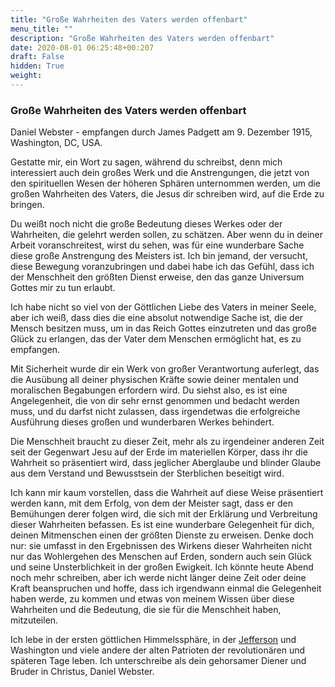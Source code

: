 ```yaml
---
title: "Große Wahrheiten des Vaters werden offenbart"
menu_title: ""
description: "Große Wahrheiten des Vaters werden offenbart"
date: 2020-08-01 06:25:48+00:207
draft: False
hidden: True
weight:
---
```

### Große Wahrheiten des Vaters werden offenbart

Daniel Webster - empfangen durch James Padgett am 9. Dezember 1915, Washington, DC, USA.

Gestatte mir, ein Wort zu sagen, während du schreibst, denn mich interessiert auch dein großes Werk und die Anstrengungen, die jetzt von den spirituellen Wesen der höheren Sphären unternommen werden, um die großen Wahrheiten des Vaters, die Jesus dir schreiben wird, auf die Erde zu bringen.

Du weißt noch nicht die große Bedeutung dieses Werkes oder der Wahrheiten, die gelehrt werden sollen, zu schätzen. Aber wenn du in deiner Arbeit voranschreitest, wirst du sehen, was für eine wunderbare Sache diese große Anstrengung des Meisters ist. Ich bin jemand, der versucht, diese Bewegung voranzubringen und dabei habe ich das Gefühl, dass ich der Menschheit den größten Dienst erweise, den das ganze Universum Gottes mir zu tun erlaubt.

Ich habe nicht so viel von der Göttlichen Liebe des Vaters in meiner Seele, aber ich weiß, dass dies die eine absolut notwendige Sache ist, die der Mensch besitzen muss, um in das Reich Gottes einzutreten und das große Glück zu erlangen, das der Vater dem Menschen ermöglicht hat, es zu empfangen.

Mit Sicherheit wurde dir ein Werk von großer Verantwortung auferlegt, das die Ausübung all deiner physischen Kräfte sowie deiner mentalen und moralischen Begabungen erfordern wird. Du siehst also, es ist eine Angelegenheit, die von dir sehr ernst genommen und bedacht werden muss, und du darfst nicht zulassen, dass irgendetwas die erfolgreiche Ausführung dieses großen und wunderbaren Werkes behindert.

Die Menschheit braucht zu dieser Zeit, mehr als zu irgendeiner anderen Zeit seit der Gegenwart Jesu auf der Erde im materiellen Körper, dass ihr die Wahrheit so präsentiert wird, dass jeglicher Aberglaube und blinder Glaube aus dem Verstand und Bewusstsein der Sterblichen beseitigt wird.

Ich kann mir kaum vorstellen, dass die Wahrheit auf diese Weise präsentiert werden kann, mit dem Erfolg, von dem der Meister sagt, dass er den Bemühungen derer folgen wird, die sich mit der Erklärung und Verbreitung dieser Wahrheiten befassen. Es ist eine wunderbare Gelegenheit für dich, deinen Mitmenschen einen der größten Dienste zu erweisen. Denke doch nur: sie umfasst in den Ergebnissen des Wirkens dieser Wahrheiten nicht nur das Wohlergehen des Menschen auf Erden, sondern auch sein Glück und seine Unsterblichkeit in der großen Ewigkeit.
Ich könnte heute Abend noch mehr schreiben, aber ich werde nicht länger deine Zeit oder deine Kraft beanspruchen und hoffe, dass ich irgendwann einmal die Gelegenheit haben werde, zu kommen und etwas von meinem Wissen über diese Wahrheiten und die Bedeutung, die sie für die Menschheit haben, mitzuteilen.

Ich lebe in der ersten göttlichen Himmelssphäre, in der [Jefferson](/padgett-botschaften/padgett-botschaften-in-reihenfolge-des-datums/padgett-botschaften-1915-september-dezember/padgett-vollbringt-ein-gewaltiges-werk-das-fuer-die-menschheit-von-groesster-bedeutung-ist-jep-thomas-jefferson-9-dezember-1915/) und Washington und viele andere der alten Patrioten der revolutionären und späteren Tage leben. Ich unterschreibe als dein gehorsamer Diener und Bruder in Christus, Daniel Webster.
